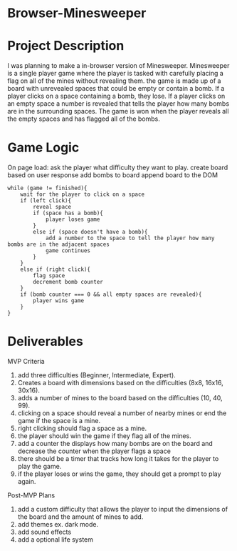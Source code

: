 # Browser-Minesweeper

# Project Description

I was planning to make a in-browser version of Minesweeper. Minesweeper is a single player game where the player is tasked with carefully placing a flag on all of the mines without revealing them. the game is made up of a board with unrevealed spaces that could be empty or contain a bomb. If a player clicks on a space containing a bomb, they lose. If a player clicks on an empty space a number is revealed that tells the player how many bombs are in the surrounding spaces. The game is won when the player reveals all the empty spaces and has flagged all of the bombs.

# Game Logic

On page load: ask the player what difficulty they want to play.
create board based on user response
add bombs to board
append board to the DOM
```
while (game != finished){
    wait for the player to click on a space
    if (left click){
        reveal space
        if (space has a bomb){
            player loses game
        }
        else if (space doesn't have a bomb){
            add a number to the space to tell the player how many bombs are in the adjacent spaces
            game continues
        }
    }
    else if (right click){
        flag space
        decrement bomb counter
    }
    if (bomb counter === 0 && all empty spaces are revealed){
        player wins game
    }
}
```

# Deliverables

MVP Criteria

1. add three difficulties (Beginner, Intermediate, Expert).
2. Creates a board with dimensions based on the difficulties (8x8, 16x16, 30x16).
3. adds a number of mines to the board based on the difficulties (10, 40, 99).
4. clicking on a space should reveal a number of nearby mines or end the game if the space is a mine.
5. right clicking should flag a space as a mine.
6. the player should win the game if they flag all of the mines.
7. add a counter the displays how many bombs are on the board and decrease the counter when the player flags a space
8. there should be a timer that tracks how long it takes for the player to play the game.
9. if the player loses or wins the game, they should get a prompt to play again.

Post-MVP Plans

1. add a custom difficulty that allows the player to input the dimensions of the board and the amount of mines to add.
2. add themes ex. dark mode.
3. add sound effects
4. add a optional life system
